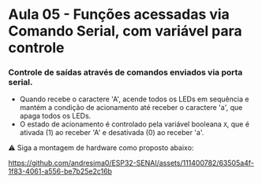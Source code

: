 # Aula 05 - Funções acessadas via Comando Serial, com variável para controle

### Controle de saídas através de comandos enviados via porta serial. 
* Quando recebe o caractere 'A', acende todos os LEDs em sequência e mantém a condição de acionamento até receber o caractere 'a', que apaga todos os LEDs. 
* O estado de acionamento é controlado pela variável booleana `X`, que é ativada (1) ao receber 'A' e desativada (0) ao receber 'a'.

⚠️ Siga a montagem de hardware como proposto abaixo:

https://github.com/andresima0/ESP32-SENAI/assets/111400782/63505a4f-1f83-4061-a556-be7b25e2c16b
